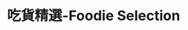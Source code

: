 ---
title: "吃貨精選-Foodie Selection"
description: "探索全台美食競賽，發現在地美味，品嚐競技精神"
keywords:
  - 美食競賽
  - 台灣美食
  - 美食精選
datePublished: "2025-06-30"
dateModified: "2025-07-01"
city: "新竹市"
district: "所有行政區"
award: "所有獎項"
year: "所有年份"
page: 1
count: 1

restaurants:
  - name: "菜園上海餐廳"
    address: "新竹市東區東大路一段136號"
    phone: "035438898"
    geo: "24.808519554054435, 120.97211164369801"
    google_map: "https://maps.app.goo.gl/okbenzsF7BQb8mpYA"
    footinder: "https://footinder.com.tw/%E6%96%B0%E7%AB%B9%E5%B8%82%E6%9D%B1%E5%8D%80/127814/"
    official: ""
    award:
    - name: "500盤"
      year: "2024"
---